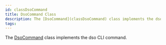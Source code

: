 ```yaml
---
id: classDsoCommand
title: DsoCommand Class
description: The [DsoCommand](classDsoCommand) class implements the dso CLI command.
tags:
---
```

The [DsoCommand](classDsoCommand) class implements the dso CLI command.




